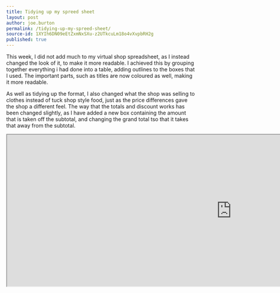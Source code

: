 ```yaml
---
title: Tidying up my spreed sheet
layout: post
author: joe.burton
permalink: /tidying-up-my-spreed-sheet/
source-id: 1XYIh6DN09eEtZxmNxSXu-z2UTkcuLm18o4vXvpbRH2g
published: true
---
```

This week, I did not add much to my virtual shop spreadsheet, as I instead changed the look of it, to make it more readable. I achieved this by grouping together everything i had done into a table, adding outlines to the boxes that I used. The important parts, such as titles are now coloured as well, making it more readable.

As well as tidying  up the format, I also changed what the shop was selling to clothes instead of tuck shop style food, just as the price differences gave the shop a different feel. The way that the totals and discount works has been changed slightly, as I have added a new box containing the amount that is taken off the subtotal, and changing the grand total tso that it takes that away from the subtotal.

<iframe height="405px" width="1200px" src="https://docs.google.com/spreadsheets/d/e/2PACX-1vQoF-WND7TxbcH_fMH5zqx6rM-DhzeYmk6MBZIOUduS5YIjI1IrvFrZ6Ylng8ei5X7HrGZ0XiCbMrjA/pubhtml?widget=true&amp;headers=false"></iframe>
